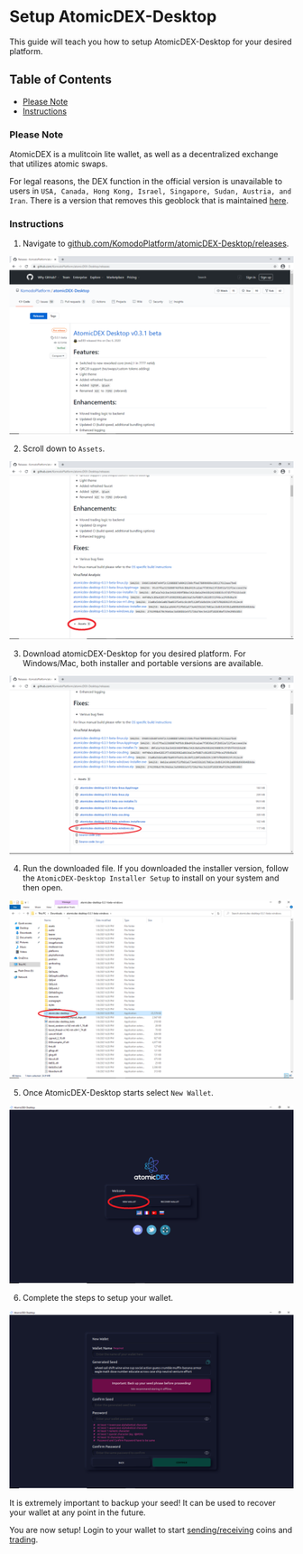 # Setup AtomicDEX-Desktop

This guide will teach you how to setup AtomicDEX-Desktop for your desired platform.

## Table of Contents

- [Please Note](#Please-Note)
- [Instructions](#Instructions)

### Please Note

AtomicDEX is a mulitcoin lite wallet, as well as a decentralized exchange that utilizes atomic swaps.

For legal reasons, the DEX function in the official version is unavailable to users in `USA, Canada, Hong Kong, Israel, Singapore, Sudan, Austria, and Iran`. There is a version that removes this geoblock that is maintained [here](https://github.com/marmarachain/atomicdex-desktop/releases).

### Instructions

1. Navigate to [github.com/KomodoPlatform/atomicDEX-Desktop/releases](https://github.com/KomodoPlatform/atomicDEX-Desktop/releases).

![Github](/images/atomicdex_setup_github.png)

2. Scroll down to `Assets`.

![Assets](/images/atomicdex_setup_assets.png)

3. Download atomicDEX-Desktop for you desired platform. For Windows/Mac, both installer and portable versions are available.

![Download](/images/atomicdex_setup_download.png)

4. Run the downloaded file. If you downloaded the installer version, follow the `AtomicDEX-Desktop Installer Setup` to install on your system and then open.

![Run](/images/atomicdex_setup_run.png)

5. Once AtomicDEX-Desktop starts select `New Wallet`.

![New wallet](/images/atomicdex_setup_new_wallet.png)

6. Complete the steps to setup your wallet.

![New wallet Setup](/images/atomicdex_setup_new_wallet_page.png)

It is extremely important to backup your seed! It can be used to recover your wallet at any point in the future.

You are now setup! Login to your wallet to start [sending/receiving](https://github.com/SpaceWorksCo/guides/blob/master/Use-AtomicDEX-Desktop-As-A-Wallet.md#use-atomicDEX-desktop-as-a-wallet) coins and [trading](https://github.com/SpaceWorksCo/guides/blob/master/Use-AtomicDEX-Desktop-For-Trading.md#use-atomicDEX-desktop-for-trading).
